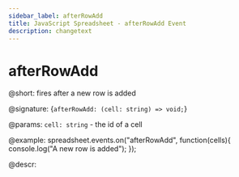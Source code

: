```yaml
---
sidebar_label: afterRowAdd
title: JavaScript Spreadsheet - afterRowAdd Event
description: changetext
---
```


# afterRowAdd

@short: fires after a new row is added

@signature: {`afterRowAdd: (cell: string) => void;`}

@params:
`cell: string` - the id of a cell

@example:
spreadsheet.events.on("afterRowAdd", function(cells){
	console.log("A new row is added");
});

@descr:
